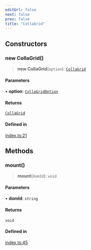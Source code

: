 ```yaml
---
editUrl: false
next: false
prev: false
title: "CollaGrid"
---
```


## Constructors

### new CollaGrid()

> **new CollaGrid**(`option`): [`CollaGrid`](/api/classes/collagrid/)

#### Parameters

• **option**: [`CollaGridOption`](/api/interfaces/collagridoption/)

#### Returns

[`CollaGrid`](/api/classes/collagrid/)

#### Defined in

[index.ts:21](https://github.com/collagrid/colla-grid/blob/9f2c2f049f325de2a8d7b60e295da32f02dce673/packages/core/src/index.ts#L21)

## Methods

### mount()

> **mount**(`domId`): `void`

#### Parameters

• **domId**: `string`

#### Returns

`void`

#### Defined in

[index.ts:45](https://github.com/collagrid/colla-grid/blob/9f2c2f049f325de2a8d7b60e295da32f02dce673/packages/core/src/index.ts#L45)
